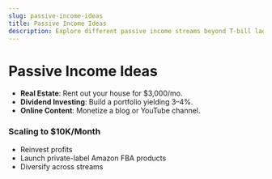 ```yaml
---
slug: passive-income-ideas
title: Passive Income Ideas
description: Explore different passive income streams beyond T-bill ladders.
---
```


# Passive Income Ideas

- **Real Estate**: Rent out your house for $3,000/mo.  
- **Dividend Investing**: Build a portfolio yielding 3–4%.  
- **Online Content**: Monetize a blog or YouTube channel.  


### Scaling to $10K/Month

- Reinvest profits  
- Launch private-label Amazon FBA products  
- Diversify across streams  
